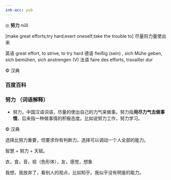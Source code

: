 ```yaml
---
ink-acc: pub
---
```


◎ **努力** nǔlì

[make great efforts;try hard;exert oneself;take the trouble to] 尽量将力量使出来

英语 great effort, to strive, to try hard
德语 fleißig (sein)​ , sich Mühe geben, sich bemühen, sich anstrengen (V)​
法语 faire des efforts, travailler dur

© 汉典

### 百度百科

### 努力 （词语解释）

- 努力，中国汉语词语，尽量的使出自己的力气来做事。努力指**用尽力气去做事情**，后来指一种做事情的积极态度。比如说努力工作，努力学习。

© 汉典

选择比努力重要，但要求你有判断力。选择可以调动一个人全部的能力。

智慧 + 努力 + 天赋。


衣，食，音，视（色形体），友，感觉，想象

我想，我放弃了，看别人的观点，比如知乎。我似乎没有明鉴的能力。